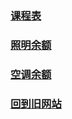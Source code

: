 ### [课程表](timetable.html)
### [照明余额](http://dk.suet.edu.cn/dk_pay/chongzhi_list.php?data={%22sushe%22:%226e809e33-3b1a-4903-baa3-f2e43898c127%22})
### [空调余额](http://dk.suet.edu.cn/dk_pay/chongzhi_list.php?data={%22sushe%22:%223983f93d-6002-4045-a55d-1da2efdc2794%22})
### [回到旧网站](https://keepwork.com/crimtea/school/index)

<!--
<div align="center">
  <video width="300" height="375" controls>
    <source src="https://api.keepwork.com/ts-storage/siteFiles/23723/raw#findme.mp4" type="video/mp4">
  </video>
</div>
-->
